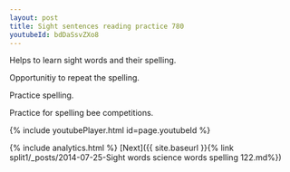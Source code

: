 ```yaml
---
layout: post
title: Sight sentences reading practice 780
youtubeId: bdDaSsvZXo8
---
```

 
 
Helps to learn sight words and their spelling.

Opportunitiy to repeat the spelling. 

Practice spelling. 
 
Practice for spelling bee competitions. 
 
{% include youtubePlayer.html id=page.youtubeId %}
 
 
{% include analytics.html %} 
[Next]({{ site.baseurl }}{% link  split1/_posts/2014-07-25-Sight words science words spelling 122.md%})
 
